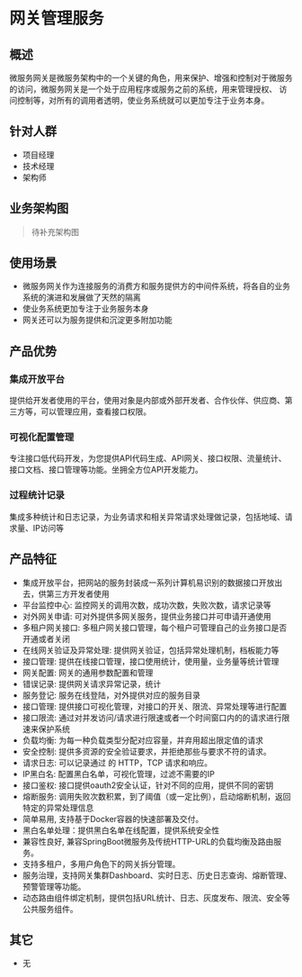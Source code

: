 # 网关管理服务

## 概述

微服务网关是微服务架构中的一个关键的角色，用来保护、增强和控制对于微服务的访问，微服务网关是一个处于应用程序或服务之前的系统，用来管理授权、
访问控制等，对所有的调用者透明，使业务系统就可以更加专注于业务本身。

## 针对人群

- 项目经理
- 技术经理
- 架构师

## 业务架构图

> 待补充架构图

## 使用场景

- 微服务网关作为连接服务的消费方和服务提供方的中间件系统，将各自的业务系统的演进和发展做了天然的隔离
- 使业务系统更加专注于业务服务本身
- 网关还可以为服务提供和沉淀更多附加功能

## 产品优势

### 集成开放平台

提供给开发者使用的平台，使用对象是内部或外部开发者、合作伙伴、供应商、第三方等，可以管理应用，查看接口权限。

### 可视化配置管理
专注接口低代码开发，为您提供API代码生成、API网关、接口权限、流量统计、接口文档、接口管理等功能。坐拥全方位API开发能力。

### 过程统计记录

集成多种统计和日志记录，为业务请求和相关异常请求处理做记录，包括地域、请求量、IP访问等

## 产品特征

- 集成开放平台，把网站的服务封装成一系列计算机易识别的数据接口开放出去，供第三方开发者使用
- 平台监控中心: 监控网关的调用次数，成功次数，失败次数，请求记录等
- 对外网关申请: 可对外提供多网关服务，提供业务接口并可申请开通使用
- 多租户网关接口: 多租户网关接口管理，每个租户可管理自己的业务接口是否开通或者关闭
- 在线网关验证及异常处理: 提供网关验证，包括异常处理机制，档板能力等 
- 接口管理: 提供在线接口管理，接口使用统计，使用量，业务量等统计管理
- 网关配置: 网关的通用参数配置和管理 
- 错误记录: 提供网关请求异常记录，统计
- 服务登记: 服务在线登陆，对外提供对应的服务目录
- 接口管理: 提供接口可视化管理，对接口的开关、限流、异常处理等进行配置
- 接口限流: 通过对并发访问/请求进行限速或者一个时间窗口内的的请求进行限速来保护系统
- 负载均衡: 为每一种负载类型分配对应容量，并弃用超出限定值的请求
- 安全控制: 提供多资源的安全验证要求，并拒绝那些与要求不符的请求。 
- 请求日志: 可以记录通过 的 HTTP，TCP  请求和响应。 
- IP黑白名: 配置黑白名单，可视化管理，过滤不需要的IP
- 接口鉴权: 接口提供oauth2安全认证，针对不同的应用，提供不同的密钥
- 熔断服务: 调用失败次数积累，到了阈值（或一定比例），启动熔断机制，返回特定的异常处理信息
- 简单易用, 支持基于Docker容器的快速部署及交付。
- 黑白名单处理：提供黑白名单在线配置，提供系统安全性
- 兼容性良好, 兼容SpringBoot微服务及传统HTTP-URL的负载均衡及路由服务。
- 支持多租户，多用户角色下的网关拆分管理。
- 服务治理，支持网关集群Dashboard、实时日志、历史日志查询、熔断管理、预警管理等功能。
- 动态路由组件绑定机制，提供包括URL统计、日志、灰度发布、限流、安全等公共服务组件。



## 其它

- 无
